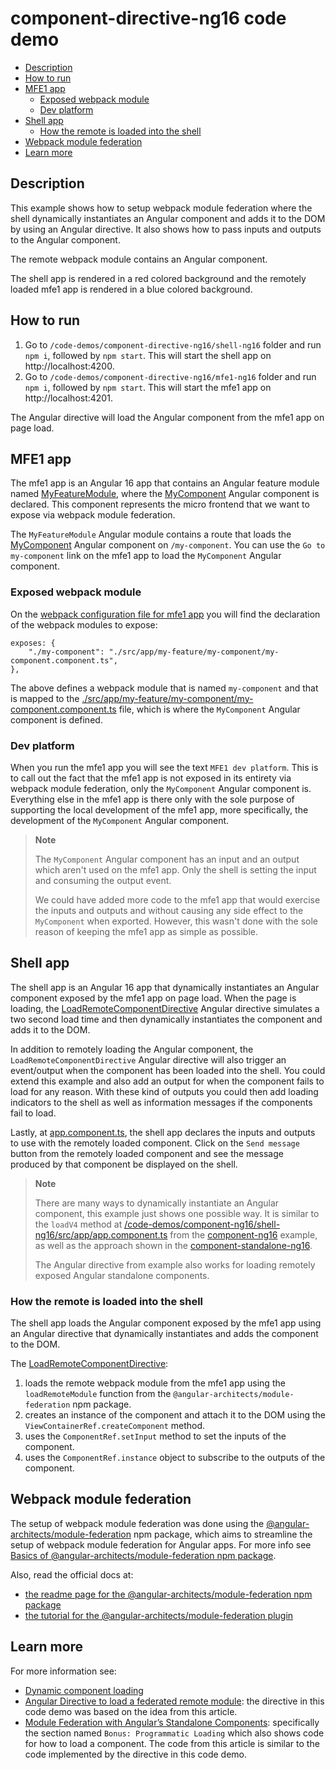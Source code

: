 # component-directive-ng16 code demo

- [Description](#description)
- [How to run](#how-to-run)
- [MFE1 app](#mfe1-app)
  - [Exposed webpack module](#exposed-webpack-module)
  - [Dev platform](#dev-platform)
- [Shell app](#shell-app)
  - [How the remote is loaded into the shell](#how-the-remote-is-loaded-into-the-shell)
- [Webpack module federation](#webpack-module-federation)
- [Learn more](#learn-more)

## Description

This example shows how to setup webpack module federation where the shell dynamically instantiates an Angular component and adds it to the DOM by using an Angular directive. It also shows how to pass inputs and outputs to the Angular component.

The remote webpack module contains an Angular component.

The shell app is rendered in a red colored background and the remotely loaded mfe1 app is rendered in a blue colored background.

## How to run

1) Go to `/code-demos/component-directive-ng16/shell-ng16` folder and run `npm i`, followed by `npm start`. This will start the shell app on http://localhost:4200.
2) Go to `/code-demos/component-directive-ng16/mfe1-ng16` folder and run `npm i`, followed by `npm start`. This will start the mfe1 app on http://localhost:4201.

The Angular directive will load the Angular component from the mfe1 app on page load.

## MFE1 app

The mfe1 app is an Angular 16 app that contains an Angular feature module named [MyFeatureModule](/code-demos/component-directive-ng16/mfe1-ng16/src/app/my-feature/my-feature.module.ts), where the [MyComponent](/code-demos/component-directive-ng16/mfe1-ng16/src/app/my-feature/my-component/my-component.component.ts) Angular component is declared. This component represents the micro frontend that we want to expose via webpack module federation.

The `MyFeatureModule` Angular module contains a route that loads the [MyComponent](/code-demos/component-directive-ng16/mfe1-ng16/src/app/my-feature/my-component/my-component.component.ts) Angular component on `/my-component`. You can use the `Go to my-component` link on the mfe1 app to load the `MyComponent` Angular component.

### Exposed webpack module

On the [webpack configuration file for mfe1 app](./mfe1-ng16/webpack.config.js) you will find the declaration of the webpack modules to expose:

```
exposes: {
    "./my-component": "./src/app/my-feature/my-component/my-component.component.ts",
},
```

The above defines a webpack module that is named `my-component` and that is mapped to the [./src/app/my-feature/my-component/my-component.component.ts](/code-demos/component-directive-ng16/mfe1-ng16/src/app/my-feature/my-component/my-component.component.ts) file, which is where the `MyComponent` Angular component is defined. 

### Dev platform

When you run the mfe1 app you will see the text `MFE1 dev platform`. This is to call out the fact that the mfe1 app is not exposed in its entirety via webpack module federation, only the `MyComponent` Angular component is. Everything else in the mfe1 app is there only with the sole purpose of supporting the local development of the mfe1 app, more specifically, the development of the `MyComponent` Angular component.

> **Note**
>
> The `MyComponent` Angular component has an input and an output which aren't used on the mfe1 app. Only the shell is setting the input and consuming the output event.
>
> We could have added more code to the mfe1 app that would exercise the inputs and outputs and without causing any side effect to the `MyComponent` when exported. However, this wasn't done with the sole reason of keeping the mfe1 app as simple as possible.
>

## Shell app

The shell app is an Angular 16 app that dynamically instantiates an Angular component exposed by the mfe1 app on page load. When the page is loading, the [LoadRemoteComponentDirective](/code-demos/component-directive-ng16/shell-ng16/src/app/load-remote-component.directive.ts) Angular directive simulates a two second load time and then dynamically instantiates the component and adds it to the DOM.

In addition to remotely loading the Angular component, the `LoadRemoteComponentDirective` Angular directive will also trigger an event/output when the component has been loaded into the shell. You could extend this example and also add an output for when the component fails to load for any reason. With these kind of outputs you could then add loading indicators to the shell as well as information messages if the components fail to load.

Lastly, at [app.component.ts](/code-demos/component-directive-ng16/shell-ng16/src/app/app.component.ts), the shell app declares the inputs and outputs to use with the remotely loaded component. Click on the `Send message` button from the remotely loaded component and see the message produced by that component be displayed on the shell.

> **Note**
>
> There are many ways to dynamically instantiate an Angular component, this example just shows one possible way. It is similar to the `loadV4` method at [/code-demos/component-ng16/shell-ng16/src/app/app.component.ts](../component-ng16/shell-ng16/src/app/app.component.ts) from the [component-ng16](../component-ng16/README.md) example, as well as the approach shown in the [component-standalone-ng16](../component-standalone-ng16/README.md).
> 
> The Angular directive from example also works for loading remotely exposed Angular standalone components.
> 

### How the remote is loaded into the shell

The shell app loads the Angular component exposed by the mfe1 app using an Angular directive that dynamically instantiates and adds the component to the DOM.

The [LoadRemoteComponentDirective](/code-demos/component-directive-ng16/shell-ng16/src/app/load-remote-component.directive.ts):

1) loads the remote webpack module from the mfe1 app using the `loadRemoteModule` function from the `@angular-architects/module-federation` npm package. 
2) creates an instance of the component and attach it to the DOM using the `ViewContainerRef.createComponent` method.
3) uses the `ComponentRef.setInput` method to set the inputs of the component.
4) uses the `ComponentRef.instance` object to subscribe to the outputs of the component.

## Webpack module federation

The setup of webpack module federation was done using the [@angular-architects/module-federation](https://www.npmjs.com/package/@angular-architects/module-federation) npm package, which aims to streamline the setup of webpack module federation for Angular apps. For more info see [Basics of @angular-architects/module-federation npm package](/docs/basics-angular-architects.md).

Also, read the official docs at:
- [the readme page for the @angular-architects/module-federation npm package](https://www.npmjs.com/package/@angular-architects/module-federation?activeTab=readme)
- [the tutorial for the @angular-architects/module-federation plugin](https://github.com/angular-architects/module-federation-plugin/blob/main/libs/mf/tutorial/tutorial.md)

## Learn more

For more information see:

- [Dynamic component loading](https://angular.io/guide/dynamic-component-loader#dynamic-component-loading)
- [Angular Directive to load a federated remote module](https://itnext.io/angular-directive-to-load-a-federated-remote-module-512dbc214405): the directive in this code demo was based on the idea from this article.
- [Module Federation with Angular’s Standalone Components](https://www.angulararchitects.io/blog/module-federation-with-angulars-standalone-components/): specifically the section named `Bonus: Programmatic Loading` which also shows code for how to load a component. The code from this article is similar to the code implemented by the directive in this code demo.